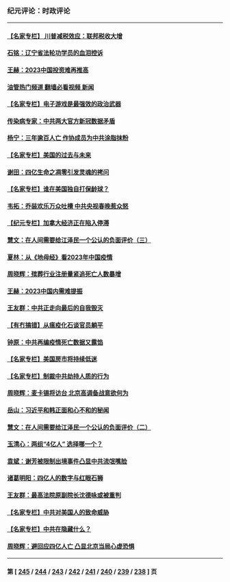 ### 纪元评论：时政评论
---
#### [【名家专栏】 川普减税效应：联邦税收大增](../../pages/nsc1025/n13917225.md?01290330) 
#### [石铭：辽宁省法轮功学员的血泪控诉](../../pages/nsc1025/n13917162.md?01290330) 
#### [王赫：2023中国投资难再推高](../../pages/nsc1025/n13916913.md?01290330) 
#### [油管热门频道 翻墙必看视频 新闻](ok?01290330)
#### [【名家专栏】电子游戏是最强效的政治武器](../../pages/nsc1025/n13915397.md?01290330) 
#### [传染病专家：中共两大官方新冠数据矛盾](../../pages/nsc1025/n13915759.md?01290330) 
#### [杨宁：三年逾百人亡 作协成员为中共涂脂抹粉](../../pages/nsc1025/n13916855.md?01290330) 
#### [【名家专栏】美国的过去与未来](../../pages/nsc1025/n13913286.md?01290330) 
#### [谢田：四亿生命之凋零引发灵魂的拷问](../../pages/nsc1025/n13916278.md?01290330) 
#### [【名家专栏】谁在美国独自打保龄球？](../../pages/nsc1025/n13916067.md?01290330) 
#### [韦拓：乔装欢乐万众吐槽 中共央视春晚惹众怒](../../pages/nsc1025/n13916231.md?01290330) 
#### [【纪元专栏】加拿大经济正在陷入停滞](../../pages/nsc1025/n13916213.md?01290330) 
#### [慧文：在人间需要给江泽民一个公认的负面评价（三）](../../pages/nsc1025/n13916214.md?01290330) 
#### [夏林：从《地母经》看2023年中国疫情](../../pages/nsc1025/n13916202.md?01290330) 
#### [周晓辉：殡葬行业注册量紧追死亡人数暴增](../../pages/nsc1025/n13916174.md?01290330) 
#### [王赫：2023中国内需难提振](../../pages/nsc1025/n13915853.md?01290330) 
#### [王友群：中共正走向最后的自我毁灭](../../pages/nsc1025/n13915592.md?01290330) 
#### [【有冇搞错】从瘟疫化石谈官员躺平](../../pages/nsc1025/n13916064.md?01290330) 
#### [钟原：中共再编疫情死亡数据又露馅](../../pages/nsc1025/n13915689.md?01290330) 
#### [【名家专栏】美国房市将持续低迷](../../pages/nsc1025/n13915377.md?01290330) 
#### [【名家专栏】制裁中共劫持人质的行为](../../pages/nsc1025/n13914708.md?01290330) 
#### [周晓辉：麦卡锡将访台 北京高调备战意欲何为](../../pages/nsc1025/n13915507.md?01290330) 
#### [岳山：习近平和韩正面和心不和的秘闻](../../pages/nsc1025/n13915345.md?01290330) 
#### [慧文：在人间需要给江泽民一个公认的负面评价（二）](../../pages/nsc1025/n13915305.md?01290330) 
#### [玉清心：两组“4亿人” 选择哪一个？](../../pages/nsc1025/n13914891.md?01290330) 
#### [袁斌：谢芳被限制出境事件凸显中共流氓嘴脸](../../pages/nsc1025/n13915146.md?01290330) 
#### [诸葛明阳：四亿人的数字与红眼石狮](../../pages/nsc1025/n13914929.md?01290330) 
#### [王友群：最高法院原副院长沈德咏或被重判](../../pages/nsc1025/n13914881.md?01290330) 
#### [【名家专栏】中共对美国人的致命威胁](../../pages/nsc1025/n13914702.md?01290330) 
#### [【名家专栏】中共在隐藏什么？](../../pages/nsc1025/n13914707.md?01290330) 
#### [周晓辉：避回应四亿人亡 凸显北京当局心虚恐惧](../../pages/nsc1025/n13914686.md?01290330) 

---
#### 第 [ [245](./245.md?01290330) / [244](./244.md?01290330) / [243](./243.md?01290330) / [242](./242.md?01290330) / [241](./241.md?01290330) / [240](./240.md?01290330) / [239](./239.md?01290330) / [238](./238.md?01290330) ] 页
